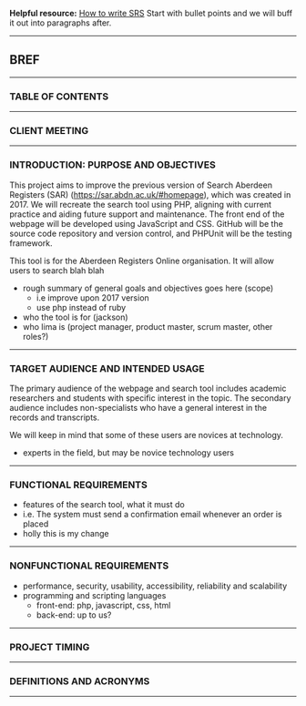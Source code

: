 **Helpful resource:** [How to write SRS](https://www.perforce.com/blog/alm/how-write-software-requirements-specification-srs-document)
Start with bullet points and we will buff it out into paragraphs after.
___
## BREF

___
### TABLE OF CONTENTS

___
### CLIENT MEETING

___
### INTRODUCTION: PURPOSE AND OBJECTIVES

This project aims to improve the previous version of Search Aberdeen Registers (SAR) (https://sar.abdn.ac.uk/#homepage), which was created in 2017. We will recreate the search tool using PHP, aligning with current practice and aiding future support and maintenance. The front end of the webpage will be developed using JavaScript and CSS. GitHub will be the source code repository and version control, and PHPUnit will be the testing framework.

This tool is for the Aberdeen Registers Online organisation. It will allow users to search blah blah

- rough summary of general goals and objectives goes here (scope)
	- i.e improve upon 2017 version
	- use php instead of ruby
- who the tool is for (jackson)
- who lima is (project manager, product master, scrum master, other roles?)

___
### TARGET AUDIENCE AND INTENDED USAGE

The primary audience of the webpage and search tool includes academic researchers and students with specific interest in the topic. The secondary audience includes non-specialists who have a general interest in the records and transcripts.

We will keep in mind that some of these users are novices at technology.

- experts in the field, but may be novice technology users

___
### FUNCTIONAL REQUIREMENTS
- features of the search tool, what it must do
- i.e. The system must send a confirmation email whenever an order is placed
- holly this is my change
___
### NONFUNCTIONAL REQUIREMENTS
- performance, security, usability, accessibility, reliability and scalability
- programming and scripting languages
	- front-end: php, javascript, css, html
	- back-end: up to us?

___

### PROJECT TIMING

___

### DEFINITIONS AND ACRONYMS

___

